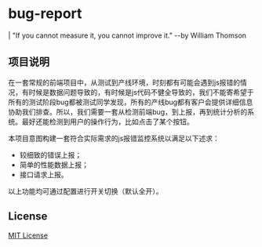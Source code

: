 # bug-report

| "If you cannot measure it, you cannot improve it." --by William Thomson

## 项目说明

在一套常规的前端项目中，从测试到产线环境，时刻都有可能会遇到js报错的情况，有时候是数据问题导致的，有时候是js代码不健全导致的，我们不能寄希望于所有的测试阶段bug都被测试同学发现，所有的产线bug都有客户会提供详细信息协助我们排查。所以，我们需要一套从检测前端bug，到上报，再到统计分析的系统。最好还能检测到用户的操作行为，比如点击了某个按钮。

本项目意图构建一套符合实际需求的js报错监控系统以满足以下述求：

- 较细致的错误上报；
- 简单的性能数据上报；
- 接口请求上报。

以上功能均可通过配置进行开关切换（默认全开）。

## License

[MIT License](./LICENSE)
